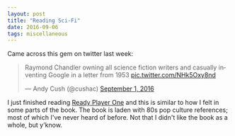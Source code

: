 ```yaml
---
layout: post
title: "Reading Sci-Fi"
date: 2016-09-06
tags: miscellaneous
---
```


Came across this gem on twitter last week:

<blockquote class="twitter-tweet" data-lang="en"><p lang="en" dir="ltr">Raymond Chandler owning all science fiction writers and casually inventing Google in a letter from 1953 <a href="https://t.co/NHk5Oxy8nd">pic.twitter.com/NHk5Oxy8nd</a></p>&mdash; Andy Cush (@cushac) <a href="https://twitter.com/cushac/status/771390995825123328">September 1, 2016</a></blockquote>
<script async src="//platform.twitter.com/widgets.js" charset="utf-8"></script>

I just finished reading [Ready Player One](http://www.amazon.in/Ready-Player-One-Ernest-Cline/dp/0099560437/ref=sr_1_1?ie=UTF8&qid=1473148370&sr=8-1&keywords=ready+player+one) and this is similar to how I felt in some parts of the book. The book is laden with 80s pop culture references; most of which I've never heard of before. Not that I didn't like the book as a whole, but y'know.
